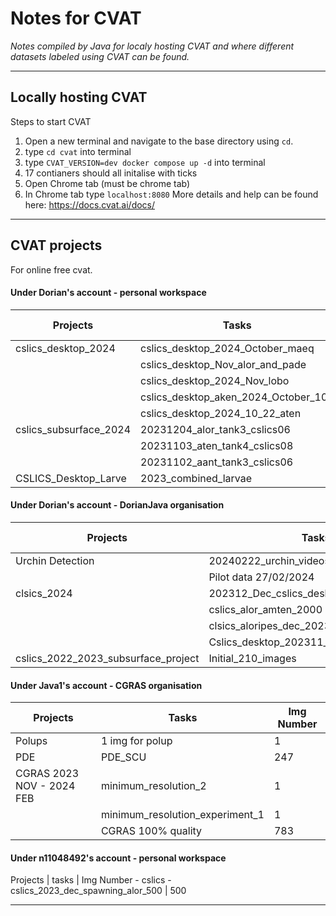 # Notes for CVAT
*Notes compiled by Java for localy hosting CVAT and where different datasets labeled using CVAT can be found.*

---

## Locally hosting CVAT
Steps to start CVAT
1. Open a new terminal and navigate to the base directory using `cd`.
2. type `cd cvat` into terminal
3. type `CVAT_VERSION=dev docker compose up -d` into terminal
4. 17 contianers should all initalise with ticks
5. Open Chrome tab (must be chrome tab)
6. In Chrome tab type `localhost:8080`
More details and help can be found here: https://docs.cvat.ai/docs/

---

## CVAT projects
For online free cvat.

#### Under Dorian's account - personal workspace
| Projects                                | Tasks                                | Img Number |
|-----------------------------------------|--------------------------------------|------------|
| cslics_desktop_2024                     | cslics_desktop_2024_October_maeq    | 80         |
|                                         | cslics_desktop_Nov_alor_and_pade    | 18         |
|                                         | cslics_desktop_2024_Nov_lobo        | 27         |
|                                         | cslics_desktop_aken_2024_October_100| 100        |
|                                         | cslics_desktop_2024_10_22_aten      | 185        |
| cslics_subsurface_2024                  | 20231204_alor_tank3_cslics06        | 172        |
|                                         | 20231103_aten_tank4_cslics08        | 212        |
|                                         | 20231102_aant_tank3_cslics06        | 265        |
| CSLICS_Desktop_Larve                    | 2023_combined_larvae                | 64         |

#### Under Dorian's account - DorianJava organisation
| Projects                                | Tasks                                | Img Number |
|-----------------------------------------|--------------------------------------|------------|
| Urchin Detection                        | 20240222_urchin_videos_aims         | 167        |
|                                         | Pilot data 27/02/2024               | 48         |
| clsics_2024                             | 202312_Dec_cslics_desktop_sample_images | 282    |
|                                         | cslics_alor_amten_2000              | 2000       |
|                                         | clsics_aloripes_dec_2023_500        | 500        |
|                                         | Cslics_desktop_202311_Nov Sample Images | 120   |
| cslics_2022_2023_subsurface_project     | Initial_210_images                  | 210        |

#### Under Java1's account - CGRAS organisation
| Projects                | Tasks                      | Img Number |
|-------------------------|----------------------------|------------|
| Polups                  | 1 img for polup           | 1          |
| PDE                     | PDE_SCU                   | 247        |
| CGRAS 2023 NOV - 2024 FEB | minimum_resolution_2     | 1          |
|                         | minimum_resolution_experiment_1 | 1     |
|                         | CGRAS 100% quality        | 783        |

#### Under n11048492's account - personal workspace
Projects  |  tasks                             | Img Number
    - cslics
        - cslics_2023_dec_spawning_alor_500    | 500

---